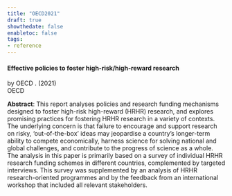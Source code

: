 ```yaml
---
title: "OECD2021"
draft: true
showthedate: false
enabletoc: false
tags:
- reference
---
```


#### **Effective policies to foster high-risk/high-reward research**     
by OECD . (2021)         
OECD      

**Abstract**:  This report analyses policies and research funding mechanisms designed to foster high-risk high-reward (HRHR) research, and explores promising practices for fostering HRHR research in a variety of contexts. The underlying concern is that failure to encourage and support research on risky, ‘out-of-the-box’ ideas may jeopardise a country’s longer-term ability to compete economically, harness science for solving national and global challenges, and contribute to the progress of science as a whole. The analysis in this paper is primarily based on a survey of individual HRHR research funding schemes in different countries, complemented by targeted interviews. This survey was supplemented by an analysis of HRHR research-oriented programmes and by the feedback from an international workshop that included all relevant stakeholders.

